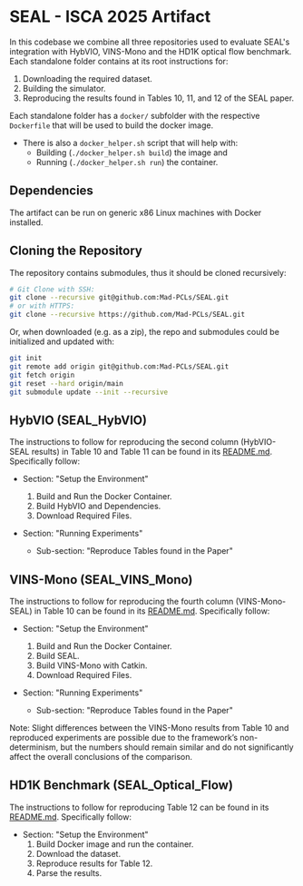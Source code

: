 # SEAL - ISCA 2025 Artifact
In this codebase we combine all three repositories used to evaluate SEAL's integration with HybVIO, VINS-Mono and the HD1K optical flow benchmark.
Each standalone folder contains at its root instructions for:
1. Downloading the required dataset.
2. Building the simulator.
3. Reproducing the results found in Tables 10, 11, and 12 of the SEAL paper.

Each standalone folder has a `docker/` subfolder with the respective `Dockerfile` that will be used to build the docker image.
- There is also a `docker_helper.sh` script that will help with:
    - Building (`./docker_helper.sh build`) the image and
    - Running (`./docker_helper.sh run`) the container.
 
## Dependencies

The artifact can be run on generic x86 Linux machines with Docker installed.

## Cloning the Repository

The repository contains submodules, thus it should be cloned recursively:

```bash
# Git Clone with SSH:
git clone --recursive git@github.com:Mad-PCLs/SEAL.git
# or with HTTPS:
git clone --recursive https://github.com/Mad-PCLs/SEAL.git
```

Or, when downloaded (e.g. as a zip), the repo and submodules could be initialized and updated with:

```bash
git init
git remote add origin git@github.com:Mad-PCLs/SEAL.git
git fetch origin
git reset --hard origin/main
git submodule update --init --recursive
```

## HybVIO (SEAL_HybVIO)
The instructions to follow for reproducing the second column (HybVIO-SEAL results) in Table 10 and Table 11 can be found in its [README.md](./SEAL_HybVIO/README.md). Specifically follow:

- Section: "Setup the Environment"
    1. Build and Run the Docker Container.
    2. Build HybVIO and Dependencies.
    3. Download Required Files.

- Section: "Running Experiments"
    - Sub-section: "Reproduce Tables found in the Paper"

## VINS-Mono (SEAL_VINS_Mono)
The instructions to follow for reproducing the fourth column (VINS-Mono-SEAL) in Table 10 can be found in its [README.md](./SEAL_VINS_Mono/README.md). Specifically follow:

- Section: "Setup the Environment"
    1. Build and Run the Docker Container.
    2. Build SEAL.
    3. Build VINS-Mono with Catkin.
    4. Download Required Files.

- Section: "Running Experiments"
    - Sub-section: "Reproduce Tables found in the Paper"
 
Note: Slight differences between the VINS-Mono results from Table 10 and reproduced experiments are possible due to the framework’s non-determinism, but the numbers should remain similar and do not significantly affect the overall conclusions of the comparison.

## HD1K Benchmark (SEAL_Optical_Flow)
The instructions to follow for reproducing Table 12 can be found in its [README.md](./SEAL_Optical_Flow/README.md). Specifically follow:

- Section: "Setup the Environment"
    1. Build Docker image and run the container.
    2. Download the dataset.
    3. Reproduce results for Table 12.
    4. Parse the results.
